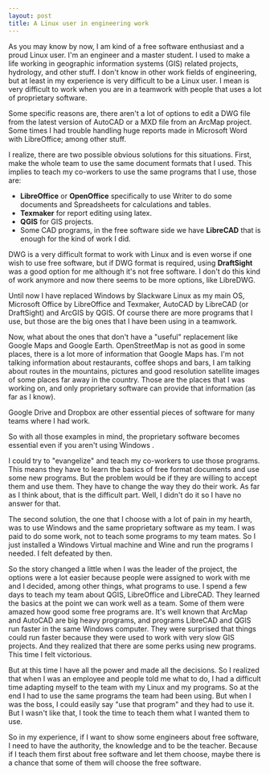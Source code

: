 ```yaml
---
layout: post
title: A Linux user in engineering work
---
```


As you may know by now, I am kind of a free software enthusiast and a proud Linux user. I'm an engineer and a master student. I used to make a life working in geographic information systems (GIS) related projects, hydrology, and  other stuff. I don't know in other work fields of engineering, but at least in my experience is very difficult to be a Linux user. I mean is very difficult to work when you are in a teamwork with people that uses a lot of proprietary software.

Some specific reasons are, there aren't a lot of options to edit a DWG file from the latest version of AutoCAD or a MXD file from an ArcMap project. Some times I had trouble handling huge reports made in Microsoft Word with LibreOffice; among other stuff.

I realize, there are two possible obvious solutions for this situations. First, make the whole team to use the same document formats that I used. This implies to teach my co-workers to use the same programs that I use, those are:

<ul>
	<li><strong>LibreOffice</strong> or <strong>OpenOffice</strong> specifically to use Writer to do some documents and Spreadsheets for calculations and tables. </li>
	<li><strong>Texmaker</strong> for report editing using latex.</li>
	<li><strong>QGIS</strong> for GIS projects.</li>
	<li>Some CAD programs, in the free software side we have <strong>LibreCAD</strong> that is enough for the kind of work I did.</li>
</ul>

DWG is a very difficult format to work with Linux and is even worse if one wish to use free software, but if DWG format is required, using <strong>DraftSight</strong> was a good option for me although it's not free software. I don't do this kind of work anymore and now there seems to be more options, like LibreDWG.

Until now I have replaced Windows by Slackware Linux as my main OS, Microsoft Office by LibreOffice and Texmaker, AutoCAD by LibreCAD (or DraftSight) and ArcGIS by QGIS. Of course there are more programs that I use, but those are the big ones that I have been using in a teamwork.

Now, what about the ones that don't have a "useful" replacement like Google Maps and Google Earth. OpenStreetMap is not as good in some places, there is a lot more of information that Google Maps has. I'm not talking information about restaurants, coffee shops and bars, I am talking about routes in the mountains, pictures and good resolution satellite images of some places far away in the country. Those are the places that I was working on, and only proprietary software can provide that information (as far as I know).

Google Drive and Dropbox are other essential pieces of software for many teams where I had work. 

So with all those examples in mind, the proprietary software becomes essential even if you aren't using Windows .

I could try to "evangelize" and teach my co-workers to use those programs. This means they have to learn the basics of free format documents and use some new programs. But the problem would be if they are willing to accept them and use them. They have to change the way they do their work. As far as I think about, that is the difficult part. Well, I didn't do it so I have no answer for that.

The second solution, the one that I choose with a lot of pain in my hearth, was to use Windows and the same proprietary software as my team. I was paid to do some work, not to teach some programs to my team mates. So I just installed a Windows Virtual machine and Wine and run the programs I needed. I felt defeated by then.

So the story changed a little when I was the leader of the project, the options were a lot easier because people were assigned to work with me and I decided, among other things, what programs to use. I spend a few days to teach my team about QGIS, LibreOffice and LibreCAD. They learned the basics at the point we can work well as a team. Some of them were amazed how good some free programs are. It's well known that ArcMap and AutoCAD are big heavy programs, and programs LibreCAD and QGIS run faster in the same Windows computer. They were surprised that things could run faster because they were used to work with very slow GIS projects. And they realized that there are some perks using new programs. This time I felt victorious.

But at this time I have all the power and made all the decisions. So I realized that when I was an employee and people told me what to do, I had a difficult time adapting myself to the team with my Linux and my programs. So at the end I had to use the same programs the team had been using. But when I was the boss, I could easily say "use that program" and they had to use it. But I wasn't like that, I took the time to teach them what I wanted them to use.

So in my experience, if I want to show some engineers about free software, I need to have the authority, the knowledge and to be the teacher. Because if I teach them first about free software and let them choose, maybe there is a chance that some of them will choose the free software.
